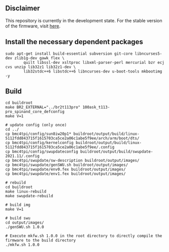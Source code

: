 ## Disclaimer

This repository is currently in the development state. For the stable version of the firmware, visit [here](https://github.com/wenyi0421/turing-pi).

## Install the necessary dependent packages

```shell
sudo apt-get install build-essential subversion git-core libncurses5-dev zlib1g-dev gawk flex \
        quilt libssl-dev xsltproc libxml-parser-perl mercurial bzr ecj cvs unzip lib32z1 lib32z1-dev \
        lib32stdc++6 libstdc++6 libncurses-dev u-boot-tools mkbootimg -y
```

## Build

```shell
cd buildroot
make BR2_EXTERNAL="../br2t113pro" 100ask_t113-pro_spinand_core_defconfig
make V=1

# update config (only once)
cd ../
cp bmc4tpi/config/sun8iw20p1* buildroot/output/build/linux-5112fdd843715f1615703ca5ce2a06c1abe5f9ee/arch/arm/boot/dts/
cp bmc4tpi/config/kernelconfig buildroot/output/build/linux-5112fdd843715f1615703ca5ce2a06c1abe5f9ee/.config
cp bmc4tpi/config/swupdateconfig buildroot/output/build/swupdate-2021.11/.config
cp bmc4tpi/swupdate/sw-description buildroot/output/images/
cp bmc4tpi/swupdate/genSWU.sh buildroot/output/images/
cp bmc4tpi/swupdate/env0.fex buildroot/output/images/
cp bmc4tpi/swupdate/env1.fex buildroot/output/images/

# rebuild
cd buildroot
make linux-rebuild
make swupdate-rebuild

# build img
make V=1

# build swu
cd output/images/
./genSWU.sh 1.0.0

# Execute mkfw.sh 1.0.0 in the root directory to directly compile the firmware to the build directory
./mkfw.sh 1.0.0
```
